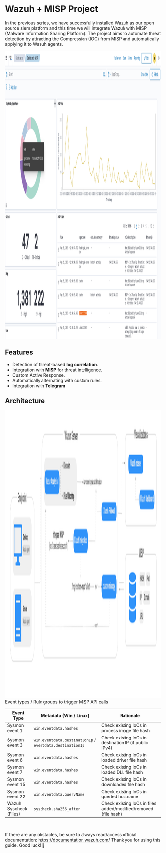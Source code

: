 # Wazuh + MISP Project 
In the previous series, we have successfully installed Wazuh as our open source siem platform and this time we will integrate Wazuh with MISP (Malware Information Sharing Platform). The project aims to automate threat detection by attracting the Compression (IOC) from MISP and automatically applying it to Wazuh agents.

<img width="1855" height="929" alt="image" src="dashboard.png" />

## Features
- Detection of threat-based **log correlation**.
- Integration with **MISP** for threat intelligence.
- Custom Active Response.
- Automatically alternating with custom rules.
- Integration with **Telegram**

## Architecture

<img width="1855" height="929" alt="image" src="arsitektur.png" />
Event types / Rule groups to trigger MISP API calls
<br>

| Event Type              | Metadata (Win / Linux)                | Rationale                                                      |
|--------------------------|---------------------------------------|----------------------------------------------------------------|
| Sysmon event 1          | `win.eventdata.hashes`                | Check existing IoCs in process image file hash                 |
| Sysmon event 3          | `win.eventdata.destinationIp` / `eventdata.destinationIp` | Check existing IoCs in destination IP (if public IPv4)         |
| Sysmon event 6          | `win.eventdata.hashes`                | Check existing IoCs in loaded driver file hash                 |
| Sysmon event 7          | `win.eventdata.hashes`                | Check existing IoCs in loaded DLL file hash                    |
| Sysmon event 15         | `win.eventdata.hashes`                | Check existing IoCs in downloaded file hash                    |
| Sysmon event 22         | `win.eventdata.queryName`             | Check existing IoCs in queried hostname                        |
| Wazuh Syscheck (Files)  | `syscheck.sha256_after`               | Check existing IoCs in files added/modified/removed (file hash)|


<br>


If there are any obstacles, be sure to always read/access official documentation: https://documentation.wazuh.com/
Thank you for using this guide. Good luck! 🙌



